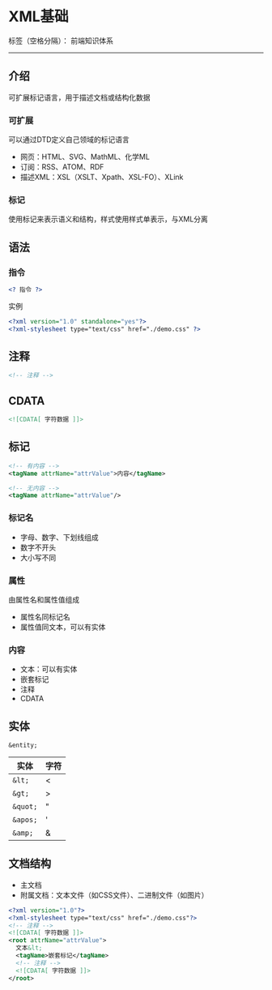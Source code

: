 # XML基础

标签（空格分隔）： 前端知识体系

---

## 介绍

可扩展标记语言，用于描述文档或结构化数据

### 可扩展

可以通过DTD定义自己领域的标记语言

* 网页：HTML、SVG、MathML、化学ML
* 订阅：RSS、ATOM、RDF
* 描述XML：XSL（XSLT、Xpath、XSL-FO）、XLink

### 标记

使用标记来表示语义和结构，样式使用样式单表示，与XML分离

## 语法

### 指令

```xml
<? 指令 ?>
```

实例

```xml
<?xml version="1.0" standalone="yes"?>
<?xml-stylesheet type="text/css" href="./demo.css" ?>
```

## 注释

```xml
<!-- 注释 -->
```

## CDATA

```xml
<![CDATA[ 字符数据 ]]>
```

## 标记

```xml
<!-- 有内容 -->
<tagName attrName="attrValue">内容</tagName>

<!-- 无内容 -->
<tagName attrName="attrValue"/>
```

### 标记名

* 字母、数字、下划线组成
* 数字不开头
* 大小写不同

### 属性

由属性名和属性值组成

* 属性名同标记名
* 属性值同文本，可以有实体

### 内容

* 文本：可以有实体
* 嵌套标记
* 注释
* CDATA

## 实体

```
&entity;
```

| 实体 | 字符 |
| -- | -- |
| `&lt;` | < |
| `&gt;` | > |
| `&quot;` | " |
| `&apos;` | ' |
| `&amp;` | & |

## 文档结构

* 主文档
* 附属文档：文本文件（如CSS文件）、二进制文件（如图片）

```xml
<?xml version="1.0"?>
<?xml-stylesheet type="text/css" href="./demo.css"?>
<!-- 注释 -->
<![CDATA[ 字符数据 ]]>
<root attrName="attrValue">
  文本&lt;
  <tagName>嵌套标记</tagName>
  <!-- 注释 -->
  <![CDATA[ 字符数据 ]]>
</root>
```
